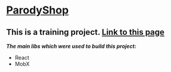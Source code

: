 # [ParodyShop](https://truegelen.github.io/ReactAppStore/dist/)
This is a training project. [Link to this page](https://truegelen.github.io/ReactAppStore/dist/)
---------------------------------
***The main libs which were used to build this project:***
* React
* MobX
